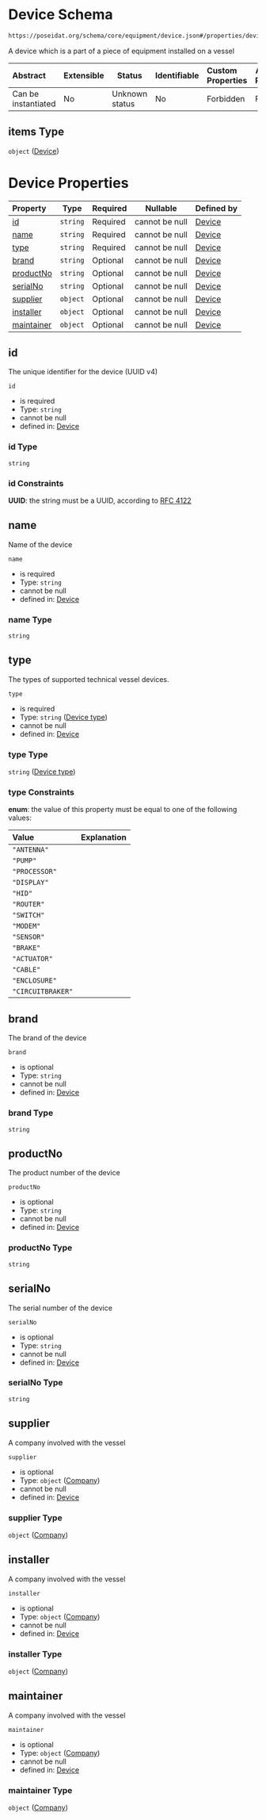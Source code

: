 # Device Schema

```txt
https://poseidat.org/schema/core/equipment/device.json#/properties/devices/items
```

A device which is a part of a piece of equipment installed on a vessel


| Abstract            | Extensible | Status         | Identifiable | Custom Properties | Additional Properties | Access Restrictions | Defined In                                                                       |
| :------------------ | ---------- | -------------- | ------------ | :---------------- | --------------------- | ------------------- | -------------------------------------------------------------------------------- |
| Can be instantiated | No         | Unknown status | No           | Forbidden         | Forbidden             | none                | [equipment.json\*](schemas/core/equipment/equipment.json "open original schema") |

## items Type

`object` ([Device](equipment-properties-devices-device.md))

# Device Properties

| Property                  | Type     | Required | Nullable       | Defined by                                                                                                                    |
| :------------------------ | -------- | -------- | -------------- | :---------------------------------------------------------------------------------------------------------------------------- |
| [id](#id)                 | `string` | Required | cannot be null | [Device](device-properties-id.md "https&#x3A;//poseidat.org/schema/core/equipment/device.json#/properties/id")                |
| [name](#name)             | `string` | Required | cannot be null | [Device](device-properties-name.md "https&#x3A;//poseidat.org/schema/core/equipment/device.json#/properties/name")            |
| [type](#type)             | `string` | Required | cannot be null | [Device](device-properties-device-type.md "https&#x3A;//poseidat.org/schema/enum/device-type.json#/properties/type")          |
| [brand](#brand)           | `string` | Optional | cannot be null | [Device](device-properties-brand.md "https&#x3A;//poseidat.org/schema/core/equipment/device.json#/properties/brand")          |
| [productNo](#productNo)   | `string` | Optional | cannot be null | [Device](device-properties-productno.md "https&#x3A;//poseidat.org/schema/core/equipment/device.json#/properties/productNo")  |
| [serialNo](#serialNo)     | `string` | Optional | cannot be null | [Device](device-properties-serialno.md "https&#x3A;//poseidat.org/schema/core/equipment/device.json#/properties/serialNo")    |
| [supplier](#supplier)     | `object` | Optional | cannot be null | [Device](equipment-properties-company.md "https&#x3A;//poseidat.org/schema/core/persona/company.json#/properties/supplier")   |
| [installer](#installer)   | `object` | Optional | cannot be null | [Device](equipment-properties-company.md "https&#x3A;//poseidat.org/schema/core/persona/company.json#/properties/installer")  |
| [maintainer](#maintainer) | `object` | Optional | cannot be null | [Device](equipment-properties-company.md "https&#x3A;//poseidat.org/schema/core/persona/company.json#/properties/maintainer") |

## id

The unique identifier for the device (UUID v4)


`id`

-   is required
-   Type: `string`
-   cannot be null
-   defined in: [Device](device-properties-id.md "https&#x3A;//poseidat.org/schema/core/equipment/device.json#/properties/id")

### id Type

`string`

### id Constraints

**UUID**: the string must be a UUID, according to [RFC 4122](https://tools.ietf.org/html/rfc4122 "check the specification")

## name

Name of the device


`name`

-   is required
-   Type: `string`
-   cannot be null
-   defined in: [Device](device-properties-name.md "https&#x3A;//poseidat.org/schema/core/equipment/device.json#/properties/name")

### name Type

`string`

## type

The types of supported technical vessel devices.


`type`

-   is required
-   Type: `string` ([Device type](device-properties-device-type.md))
-   cannot be null
-   defined in: [Device](device-properties-device-type.md "https&#x3A;//poseidat.org/schema/enum/device-type.json#/properties/type")

### type Type

`string` ([Device type](device-properties-device-type.md))

### type Constraints

**enum**: the value of this property must be equal to one of the following values:

| Value             | Explanation |
| :---------------- | ----------- |
| `"ANTENNA"`       |             |
| `"PUMP"`          |             |
| `"PROCESSOR"`     |             |
| `"DISPLAY"`       |             |
| `"HID"`           |             |
| `"ROUTER"`        |             |
| `"SWITCH"`        |             |
| `"MODEM"`         |             |
| `"SENSOR"`        |             |
| `"BRAKE"`         |             |
| `"ACTUATOR"`      |             |
| `"CABLE"`         |             |
| `"ENCLOSURE"`     |             |
| `"CIRCUITBRAKER"` |             |

## brand

The brand of the device


`brand`

-   is optional
-   Type: `string`
-   cannot be null
-   defined in: [Device](device-properties-brand.md "https&#x3A;//poseidat.org/schema/core/equipment/device.json#/properties/brand")

### brand Type

`string`

## productNo

The product number of the device


`productNo`

-   is optional
-   Type: `string`
-   cannot be null
-   defined in: [Device](device-properties-productno.md "https&#x3A;//poseidat.org/schema/core/equipment/device.json#/properties/productNo")

### productNo Type

`string`

## serialNo

The serial number of the device


`serialNo`

-   is optional
-   Type: `string`
-   cannot be null
-   defined in: [Device](device-properties-serialno.md "https&#x3A;//poseidat.org/schema/core/equipment/device.json#/properties/serialNo")

### serialNo Type

`string`

## supplier

A company involved with the vessel


`supplier`

-   is optional
-   Type: `object` ([Company](equipment-properties-company.md))
-   cannot be null
-   defined in: [Device](equipment-properties-company.md "https&#x3A;//poseidat.org/schema/core/persona/company.json#/properties/supplier")

### supplier Type

`object` ([Company](equipment-properties-company.md))

## installer

A company involved with the vessel


`installer`

-   is optional
-   Type: `object` ([Company](equipment-properties-company.md))
-   cannot be null
-   defined in: [Device](equipment-properties-company.md "https&#x3A;//poseidat.org/schema/core/persona/company.json#/properties/installer")

### installer Type

`object` ([Company](equipment-properties-company.md))

## maintainer

A company involved with the vessel


`maintainer`

-   is optional
-   Type: `object` ([Company](equipment-properties-company.md))
-   cannot be null
-   defined in: [Device](equipment-properties-company.md "https&#x3A;//poseidat.org/schema/core/persona/company.json#/properties/maintainer")

### maintainer Type

`object` ([Company](equipment-properties-company.md))
